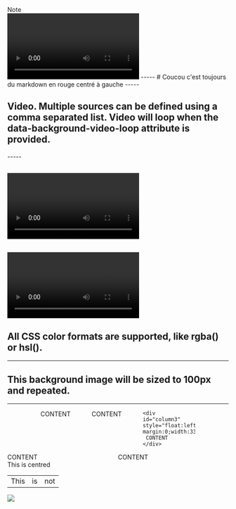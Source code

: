 <aside class="notes">
        Note 
</aside>
    <video class="stretch" src="http://clips.vorwaerts-gmbh.de/big_buck_bunny.mp4"></video>
-----
<!-- .slide: data-background="#ff0000" -->   
<!-- .slide: style="text-align: left;"> -->  
# Coucou c'est toujours du markdown en rouge centré à gauche
-----
<section data-background-video="https://s3.amazonaws.com/static.slid.es/site/homepage/v1/homepage-video-editor.mp4,https://s3.amazonaws.com/static.slid.es/site/homepage/v1/homepage-video-editor.webm" data-background-video-loop>
    <h2>Video. Multiple sources can be defined using a comma separated list. Video will loop when the data-background-video-loop attribute is provided.</h2>
</section>
-----

<video class="stretch" src="http://clips.vorwaerts-gmbh.de/big_buck_bunny.mp4"></video>
-----
<video data-autoplay src="http://clips.vorwaerts-gmbh.de/big_buck_bunny.mp4"></video>
-----
<section data-background="#ff0000">
    <h2>All CSS color formats are supported, like rgba() or hsl().</h2>
</section>

-----
<section data-background="pictures/poppy_champ.jpg">
    <h2>This background image will be sized to 100px and repeated.</h2>
</section>

-----
<div id="contentBox" style="margin:0px auto; width:70%">
     <!-- columns divs, float left, no margin so there is no space between column, width=1/3 -->
    <div id="column1" style="float:left; margin:0; width:33%;">
     CONTENT
    </div>
    <div id="column2" style="float:left; margin:0;width:33%;">
     CONTENT
    </div>

    <div id="column3" style="float:left; margin:0;width:33%">
     CONTENT
    </div>
</div>


<div id="contentBox" style="margin:0px auto; width:100%">
    <div id="column1" style="float:left; margin:0; width:50%;">
     CONTENT
    </div>
    <div id="column2" style="float:left; margin:0;width:50%;">
     CONTENT
    </div>
</div>


  <section>
  <p>This is centred</p>
  <table class="reveal">
    <tr>
      <td>This</td>
      <td>is</td>
      <td>not</td>
    </tr>
  </table>
  </section>

<div style="position: relative" >
   <img class="img-inline"  src="foo1.png" />
   <img class="img-inline" style="position: absolute; top: 0; left: 0;" src="foo2.png" />
</div>
<section data-background-video="video.mp4,video.webm" data-background-color="#000000">


